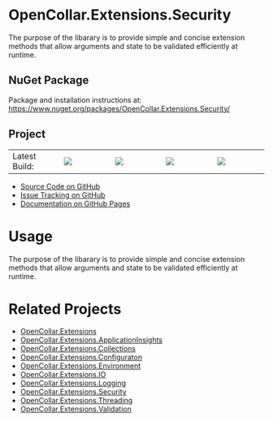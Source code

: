 # OpenCollar.Extensions.Security

The purpose of the libarary is to provide simple and concise extension methods
that allow arguments and state to be validated efficiently at runtime.

## NuGet Package

Package and installation instructions at: https://www.nuget.org/packages/OpenCollar.Extensions.Security/

## Project
<table style="border-style: none; width: 100%;">
    <tr style="border-style: none;">
        <td style="width: 20%; border-style: none;">Latest Build:</td>
        <td style="width: 20%; border-style: none;"><a href="https://github.com/open-collar/OpenCollar.Extensions.Security/actions"><img src="https://img.shields.io/github/workflow/status/open-collar/OpenCollar.Extensions.Security/Build and Deploy"/></a></td>
        <td style="width: 20%; border-style: none;"><a href="https://coveralls.io/github/open-collar/OpenCollar.Extensions.Security?branch=master"><img src="https://coveralls.io/repos/github/open-collar/OpenCollar.Extensions.Security/badge.svg?branch=master"/></a></td>
        <td style="width: 20%; border-style: none;"><a href="https://www.nuget.org/packages/OpenCollar.Extensions.Security/"><img src="https://img.shields.io/nuget/vpre/OpenCollar.Extensions.Security?color=green"/></a></td>
        <td style="width: 20%; border-style: none;"><a href="https://www.nuget.org/packages/OpenCollar.Extensions.Security/"><img src="https://img.shields.io/nuget/dt/OpenCollar.Extensions.Security?color=green"/></a></td>
    </tr>
</table>

 * [Source Code on GitHub](https://github.com/open-collar/OpenCollar.Extensions.Security)
 * [Issue Tracking on GitHub](https://github.com/open-collar/OpenCollar.Extensions.Security/issues)
 * [Documentation on GitHub Pages](https://open-collar.github.io/OpenCollar.Extensions.Security/)

# Usage

The purpose of the libarary is to provide simple and concise extension methods
that allow arguments and state to be validated efficiently at runtime.

# Related Projects

* [OpenCollar.Extensions](https://github.com/open-collar/OpenCollar.Extensions)
* [OpenCollar.Extensions.ApplicationInsights](https://github.com/open-collar/OpenCollar.Extensions.ApplicationInsights)
* [OpenCollar.Extensions.Collections](https://github.com/open-collar/OpenCollar.Extensions.Collections)
* [OpenCollar.Extensions.Configuraton](https://github.com/open-collar/OpenCollar.Extensions.Configuraton)
* [OpenCollar.Extensions.Environment](https://github.com/open-collar/OpenCollar.Extensions.Environment)
* [OpenCollar.Extensions.IO](https://github.com/open-collar/OpenCollar.Extensions.IO)
* [OpenCollar.Extensions.Logging](https://github.com/open-collar/OpenCollar.Extensions.Logging)
* [OpenCollar.Extensions.Security](https://github.com/open-collar/OpenCollar.Extensions.Security)
* [OpenCollar.Extensions.Threading](https://github.com/open-collar/OpenCollar.Extensions.Threading)
* [OpenCollar.Extensions.Validation](https://github.com/open-collar/OpenCollar.Extensions.Validation)